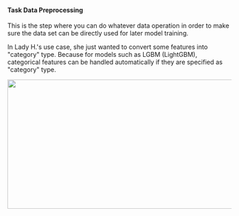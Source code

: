 #### Task Data Preprocessing

This is the step where you can do whatever data operation in order to make sure the data set can be directly used for later model training. 

In Lady H.'s use case, she just wanted to convert some features into "category" type. Because for models such as LGBM (LightGBM), categorical features can be handled automatically if they are specified as "category" type.

<p align="left">
<img src="https://github.com/lady-h-world/My_Garden/blob/main/images/Garden_Market_images/customized_pipeline/data_preprocessing_code.png" width="812" height="291" />
</p>


